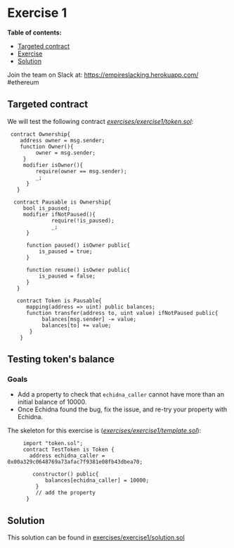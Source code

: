 # Exercise 1

**Table of contents:**

- [Targeted contract](#Targeted-contract)
- [Exercise](#exercise)
- [Solution](#solution)

Join the team on Slack at: https://empireslacking.herokuapp.com/ #ethereum

## Targeted contract
  
We will test the following contract *[exercises/exercise1/token.sol](exercises/exercise1/token.sol)*:

```Solidity
 contract Ownership{
    address owner = msg.sender;
    function Owner(){
         owner = msg.sender;
     }
     modifier isOwner(){
         require(owner == msg.sender);
         _;
      }
   }

  contract Pausable is Ownership{
     bool is_paused;
     modifier ifNotPaused(){
              require(!is_paused);
              _;
      }

      function paused() isOwner public{
          is_paused = true;
      }

      function resume() isOwner public{
          is_paused = false;
      }
   }

   contract Token is Pausable{
      mapping(address => uint) public balances;
      function transfer(address to, uint value) ifNotPaused public{
           balances[msg.sender] -= value;
           balances[to] += value;
       }
    }

```

## Testing token's balance

### Goals

- Add a property to check that `echidna_caller` cannot have more than an initial balance of 10000.
- Once Echidna found the bug, fix the issue, and re-try your property with Echidna.

The skeleton for this exercise is (*[exercises/exercise1/template.sol](./exercises/exercise1/template.sol)*):

```Solidity
     import "token.sol";
     contract TestToken is Token {
       address echidna_caller = 0x00a329c0648769a73afac7f9381e08fb43dbea70;

        constructor() public{
            balances[echidna_caller] = 10000;
         }
         // add the property
      }
 ```

## Solution

This solution can be found in [exercises/exercise1/solution.sol](./exercises/exercise1/solution.sol)

